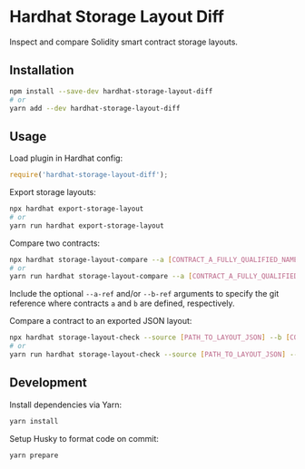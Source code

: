 # Hardhat Storage Layout Diff

Inspect and compare Solidity smart contract storage layouts.

## Installation

```bash
npm install --save-dev hardhat-storage-layout-diff
# or
yarn add --dev hardhat-storage-layout-diff
```

## Usage

Load plugin in Hardhat config:

```javascript
require('hardhat-storage-layout-diff');
```

Export storage layouts:

```bash
npx hardhat export-storage-layout
# or
yarn run hardhat export-storage-layout
```

Compare two contracts:

```bash
npx hardhat storage-layout-compare --a [CONTRACT_A_FULLY_QUALIFIED_NAME] --b [CONTRACT_B_FULLY_QUALIFIED_NAME]
# or
yarn run hardhat storage-layout-compare --a [CONTRACT_A_FULLY_QUALIFIED_NAME] --b [CONTRACT_B_FULLY_QUALIFIED_NAME]
```

Include the optional `--a-ref` and/or `--b-ref` arguments to specify the git reference where contracts `a` and `b` are defined, respectively.


Compare a contract to an exported JSON layout:

```bash
npx hardhat storage-layout-check --source [PATH_TO_LAYOUT_JSON] --b [CONTRACT_B_FULLY_QUALIFIED_NAME]
# or
yarn run hardhat storage-layout-check --source [PATH_TO_LAYOUT_JSON] --b [CONTRACT_B_FULLY_QUALIFIED_NAME]
```

## Development

Install dependencies via Yarn:

```bash
yarn install
```

Setup Husky to format code on commit:

```bash
yarn prepare
```
